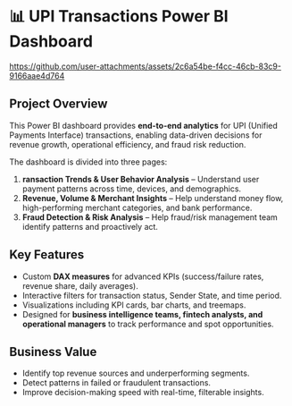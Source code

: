 # 📊 UPI Transactions Power BI Dashboard

https://github.com/user-attachments/assets/2c6a54be-f4cc-46cb-83c9-9166aae4d764

## Project Overview
This Power BI dashboard provides **end-to-end analytics** for UPI (Unified Payments Interface) transactions, enabling data-driven decisions for revenue growth, operational efficiency, and fraud risk reduction.

The dashboard is divided into three pages:
1. **ransaction Trends & User Behavior Analysis** – Understand user payment patterns across time, devices, and demographics.
2. **Revenue, Volume & Merchant Insights** – Help understand money flow, high-performing merchant categories, and bank performance.
3. **Fraud Detection & Risk Analysis** – Help fraud/risk management team identify patterns and proactively act.

## Key Features
- Custom **DAX measures** for advanced KPIs (success/failure rates, revenue share, daily averages).
- Interactive filters for transaction status, Sender State, and time period.
- Visualizations including KPI cards, bar charts, and treemaps.
- Designed for **business intelligence teams, fintech analysts, and operational managers** to track performance and spot opportunities.

## Business Value
- Identify top revenue sources and underperforming segments.
- Detect patterns in failed or fraudulent transactions.
- Improve decision-making speed with real-time, filterable insights.
